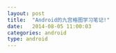 ```yaml
---
layout: post
title:  "Android的九宫格图学习笔记!"
date:   2014-08-05 11:00:03
categories: android
type: android
---
```



